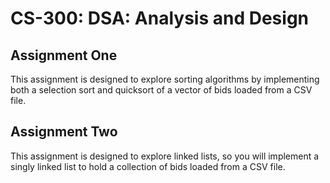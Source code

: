 # CS-300: DSA: Analysis and Design
## Assignment One
This assignment is designed to explore sorting algorithms by implementing both a selection sort and quicksort of a vector of bids loaded from a CSV file.

## Assignment Two
This assignment is designed to explore linked lists, so you will implement a singly linked list to hold a collection of bids loaded from a CSV file. 
